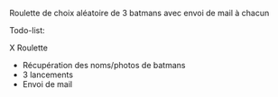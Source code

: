 Roulette de choix aléatoire de 3 batmans avec envoi de mail à chacun


Todo-list:

X Roulette
- Récupération des noms/photos de batmans 
- 3 lancements 
- Envoi de mail 